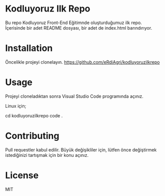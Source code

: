 # Kodluyoruz Ilk Repo

Bu repo Kodluyoruz Front-End Eğitimnde oluşturduğumuz ilk repo. İçerisinde bir adet README dosyası, bir adet de index.html barındırıyor.

# Installation

Öncelikle projeyi clonelayın.
https://github.com/eRdiAgri/kodluyoruzilkrepo

# Usage

Projeyi cloneladıktan sonra Visual Studio Code programında açınız.

Linux için;

cd kodluyoruzilkrepo
code .

# Contributing

Pull requestler kabul edilir. Büyük değişikliler için, lütfen önce değiştirmek istediğinizi tartışmak için bir konu açınız.

# License

MIT


